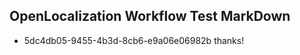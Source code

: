 ## OpenLocalization Workflow Test MarkDown
* 5dc4db05-9455-4b3d-8cb6-e9a06e06982b thanks!

<!--HONumber=Sep16_HO1-->


